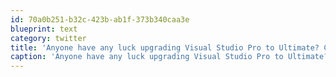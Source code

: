 ```yaml
---
id: 70a0b251-b32c-423b-ab1f-373b340caa3e
blueprint: text
category: twitter
title: 'Anyone have any luck upgrading Visual Studio Pro to Ultimate? Can I just install Ultimate over Pro or enter a Ulti key?'
caption: 'Anyone have any luck upgrading Visual Studio Pro to Ultimate? Can I just install Ultimate over Pro or enter a Ulti key?'
---
```

